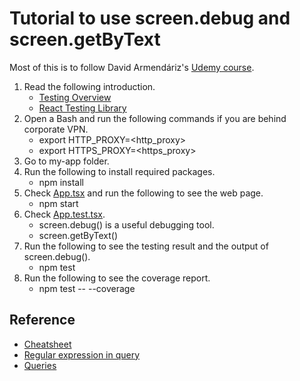 # Tutorial to use screen.debug and screen.getByText

Most of this is to follow David Armendáriz's [Udemy course](https://www.udemy.com/course/testing-react-apps-with-react-testing-library-rtl/).

1. Read the following introduction.
   - [Testing Overview](https://reactjs.org/docs/testing.html)
   - [React Testing Library](https://testing-library.com/docs/react-testing-library/intro)
2. Open a Bash and run the following commands if you are behind corporate VPN.
   - export HTTP_PROXY=<http_proxy>
   - export HTTPS_PROXY=<https_proxy>
3. Go to my-app folder.
4. Run the following to install required packages.
   - npm install
5. Check [App.tsx](./my-app/src/App.tsx) and run the following to see the web page.
   - npm start
6. Check [App.test.tsx](./my-app/src/App.test.tsx).
   - screen.debug() is a useful debugging tool.
   - screen.getByText()
7. Run the following to see the testing result and the output of screen.debug().
   - npm test
8. Run the following to see the coverage report.
   - npm test -- --coverage

## Reference

- [Cheatsheet](https://testing-library.com/docs/react-testing-library/cheatsheet)
- [Regular expression in query](https://testing-library.com/docs/queries/about/#textmatch)
- [Queries](https://testing-library.com/docs/react-testing-library/cheatsheet#queries)
